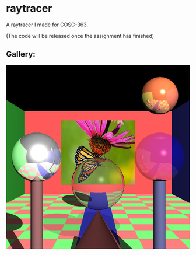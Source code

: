 # raytracer

A raytracer I made for COSC-363.

(The code will be released once the assignment has finished)


## Gallery:

![Raytracer](RAY_TRACER.png)
